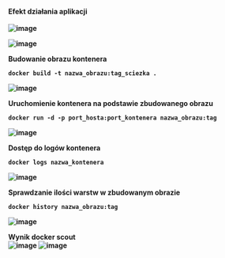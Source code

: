 <b>Efekt działania aplikacji<b><br><br>
![image](https://github.com/Valentine0604/zadanie1/assets/106283972/013056fd-cdc7-40d7-bf45-c8c53debb56d)

![image](https://github.com/Valentine0604/zadanie1/assets/106283972/731adabf-c387-4643-91ad-c60c8065d12a)

Budowanie obrazu kontenera
```
docker build -t nazwa_obrazu:tag_sciezka .
```

![image](https://github.com/Valentine0604/zadanie1/assets/106283972/f85cacf0-0faf-43d5-a597-6c6c84ac4944)

Uruchomienie kontenera na podstawie zbudowanego obrazu
```
docker run -d -p port_hosta:port_kontenera nazwa_obrazu:tag
```
![image](https://github.com/Valentine0604/zadanie1/assets/106283972/3fb46236-27c1-492d-9433-610407639036)

Dostęp do logów kontenera
```
docker logs nazwa_kontenera
```
![image](https://github.com/Valentine0604/zadanie1/assets/106283972/859ccd19-10ef-47f7-8ec6-88863d3099c6)

Sprawdzanie ilości warstw w zbudowanym obrazie
```
docker history nazwa_obrazu:tag
```

![image](https://github.com/Valentine0604/zadanie1/assets/106283972/763e827c-00e1-466e-b900-48059a908936)

Wynik docker scout<br>
![image](https://github.com/Valentine0604/zadanie1/assets/106283972/f3f141a9-ceea-4876-8c72-0c8c0c7d9755)
![image](https://github.com/Valentine0604/zadanie1/assets/106283972/c08ae3a7-9a31-4ebd-9ef5-c756372968a4)
